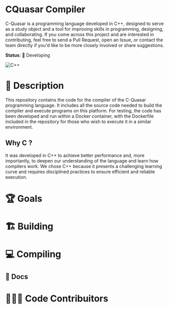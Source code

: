 # CQuasar Compiler

C-Quasar is a programming language developed in C++, designed to serve as a study object and a tool for improving skills in programming, designing, and collaborating. If you come across this project and are interested in contributing, feel free to send a Pull Request, open an Issue, or contact the team directly if you'd like to be more closely involved or share suggestions.

**Status**: 🔄 Developing

![C++](https://img.shields.io/badge/C%2B%2B-00599C?style=for-the-badge&logo=c%2B%2B&logoColor=white)


# 💬 Description

This repository contains the code for the compiler of the C-Quasar programming language. It includes all the source code needed to build the compiler and execute programs on this platform. For testing, the code has been developed and run within a Docker container, with the Dockerfile included in the repository for those who wish to execute it in a similar environment.

## Why C ?

It was developed in C++ to achieve better performance and, more importantly, to deepen our understanding of the language and learn how compilers work. We chose C++ because it presents a challenging learning curve and requires disciplined practices to ensure efficient and reliable execution.

# 🏆 Goals

# 🏗️ Building

# 💻 Compiling

## 📝 Docs

# 👨🏻‍💻 Code Contribuitors
